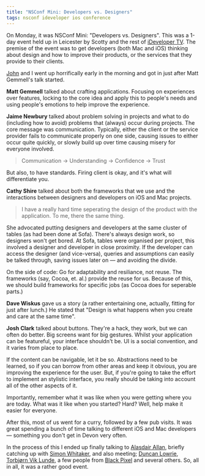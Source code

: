```yaml
---
title: "NSConf Mini: Developers vs. Designers"
tags: nsconf ideveloper ios conference
---
```


On Monday, it was NSConf Mini: "Developers vs. Designers". This was a 1-day
event held up in Leicester by Scotty and the rest of 
[iDeveloper TV](http://ideveloper.tv). The premise of the event was to get 
developers (both Mac and iOS) thinking about design and how to improve their 
products, or the services that they provide to their clients.

[John](http://johnnye.net) and I went up horrifically early in the morning and got in just after
Matt Gemmell's talk started.

**Matt Gemmell** talked about crafting applications. Focusing on experiences
over features, locking to the core idea and apply this to people's needs and
using people's emotions to help improve the experience.

**Jaime Newbury** talked about problem solving in projects and what to do
(including how to avoid) problems that (always) occur during projects. The core
message was communication. Typically, either the client or the service provider
fails to communicate properly on one side, causing issues to either occur quite
quickly, or slowly build up over time causing misery for everyone involved.

> Communication -> Understanding -> Confidence -> Trust

But also, to have standards. Firing client is okay, and it's what will
differentiate you.

**Cathy Shire** talked about both the frameworks that we use and the
interactions between designers and developers on iOS and Mac projects.

> I have a really hard time seperating the design of the product with the
> application. To me, there the same thing.

She advocated putting designers and developers at the same cluster of tables
(as had been done at Sofa). There's always design work, so designers won't get
bored. At Sofa, tables were organised per project, this involved a designer and
developer in close proximity. If the developer can access the designer (and
vice-versa), queries and assumptions can easily be talked through, saving
issues later on &mdash; and avoiding the divide.

On the side of code: Go for adaptability and resiliance, not reuse. The
frameworks (say, Cocoa, et. al.) provide the reuse for us. Because of this, we
should build frameworks for specific jobs (as Cocoa does for seperable parts.)

**Dave Wiskus** gave us a story (a rather entertaining one, actually, fitting
for just after lunch.) He stated that "Design is what happens when you create 
and care at the same time".

**Josh Clark** talked about buttons. They're a hack, they work, but we can
often do better. Big screens want for big gestures. Whilst your application can
be featureful, your interface shouldn't be. UI is a social convention, and it
varies from place to place.

If the content can be navigable, let it be so. Abstractions need to be learned,
so if you can borrow from other areas and keep it obvious, you are improving
the experience for the user. But, if you're going to take the effort to
implement an stylistic interface, you really should be taking into account all
of the other aspects of it.

Importantly, remember what it was like when you were getting where you are
today. What was it like when you started? Hard? Well, help make it easier for
everyone.

After this, most of us went for a curry, followed by a few pub visits. It was
great spending a bunch of time talking to different iOS and Mac developers
&mdash; something you don't get in Devon very often.

In the process of this I ended up finally talking to 
[Alasdair Allan](http://babilim.co.uk/), briefly catching up with 
[Simon Whitaker](http://www.goosoftware.co.uk/), 
and also meeting; [Duncan Lowrie](http://twitter.com/duncanlowrie), 
[Torbjørn Vik Lunde](http://torbjornlunde.com/), a few people from 
[Black Pixel](http://blackpixel.com/) and several others. So, all in all, it was 
a rather good event.

